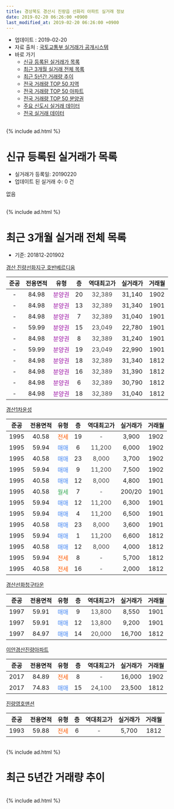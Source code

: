 ```yaml
---
title: 경상북도 경산시 진량읍 선화리 아파트 실거래 정보
date: 2019-02-20 06:26:00 +0900
last_modified_at: 2019-02-20 06:26:00 +0900
---
```


* 업데이트 : 2019-02-20
* 자료 출처 : [국토교통부 실거래가 공개시스템](http://rt.molit.go.kr)
* 바로 가기
    * [신규 등록된 실거래가 목록](#신규-등록된-실거래가-목록)
    * [최근 3개월 실거래 전체 목록](#최근-3개월-실거래-전체-목록)
    * [최근 5년간 거래량 추이](#최근-5년간-거래량-추이)
    * [전국 거래량 TOP 50 지역](https://inasie.github.io/apt-trade-info/최근-3개월-전국에서-가장-거래가-많이-발생한-지역)
    * [전국 거래량 TOP 50 아파트](https://inasie.github.io/apt-trade-info/최근-3개월-전국에서-가장-거래가-많이-발생한-아파트)
    * [전국 거래량 TOP 50 분양권](https://inasie.github.io/apt-trade-info/최근-3개월-전국에서-가장-거래가-많이-발생한-분양권)
    * [주요 신도시 실거래 데이터](https://inasie.github.io/apt-trade-info/주요-신도시)
    * [전국 실거래 데이터](https://inasie.github.io/apt-trade-info/전국)
<br>
{% include ad.html %}
<br>

# 신규 등록된 실거래가 목록
* 실거래가 등록일: 20190220
* 업데이트 된 실거래 수: 0 건

없음

<br>
{% include ad.html %}
<br>

# 최근 3개월 실거래 전체 목록
* 기준: 201812-201902


[경산 진량선화지구 호반베르디움](https://search.naver.com/search.naver?query=%EA%B2%BD%EC%83%81%EB%B6%81%EB%8F%84+%EA%B2%BD%EC%82%B0%EC%8B%9C+%EC%A7%84%EB%9F%89%EC%9D%8D+%EC%84%A0%ED%99%94%EB%A6%AC+%EA%B2%BD%EC%82%B0+%EC%A7%84%EB%9F%89%EC%84%A0%ED%99%94%EC%A7%80%EA%B5%AC+%ED%98%B8%EB%B0%98%EB%B2%A0%EB%A5%B4%EB%94%94%EC%9B%80)

|준공|전용면적|유형|층|역대최고가|실거래가|거래월|
|:---:|:---:|:---:|:---:|:---:|:---:|:---:|
|-|84.98|<span style="color:#9C11A5">분양권</span>|20|<span style="color:#444444">32,389</span>|31,140|1902|
|-|84.98|<span style="color:#9C11A5">분양권</span>|13|<span style="color:#444444">32,389</span>|31,340|1901|
|-|84.98|<span style="color:#9C11A5">분양권</span>|7|<span style="color:#444444">32,389</span>|31,040|1901|
|-|59.99|<span style="color:#9C11A5">분양권</span>|15|<span style="color:#444444">23,049</span>|22,780|1901|
|-|84.98|<span style="color:#9C11A5">분양권</span>|8|<span style="color:#444444">32,389</span>|31,240|1901|
|-|59.99|<span style="color:#9C11A5">분양권</span>|19|<span style="color:#444444">23,049</span>|22,990|1901|
|-|84.98|<span style="color:#9C11A5">분양권</span>|18|<span style="color:#444444">32,389</span>|31,340|1812|
|-|84.98|<span style="color:#9C11A5">분양권</span>|16|<span style="color:#444444">32,389</span>|31,390|1812|
|-|84.98|<span style="color:#9C11A5">분양권</span>|6|<span style="color:#444444">32,389</span>|30,790|1812|
|-|84.98|<span style="color:#9C11A5">분양권</span>|18|<span style="color:#444444">32,389</span>|31,040|1812|

[경산1차윤성](https://search.naver.com/search.naver?query=%EA%B2%BD%EC%83%81%EB%B6%81%EB%8F%84+%EA%B2%BD%EC%82%B0%EC%8B%9C+%EC%A7%84%EB%9F%89%EC%9D%8D+%EC%84%A0%ED%99%94%EB%A6%AC+%EA%B2%BD%EC%82%B01%EC%B0%A8%EC%9C%A4%EC%84%B1)

|준공|전용면적|유형|층|역대최고가|실거래가|거래월|
|:---:|:---:|:---:|:---:|:---:|:---:|:---:|
|1995|40.58|<span style="color:#ff5a00">전세</span>|19|<span style="color:#444444">-</span>|3,900|1902|
|1995|59.94|<span style="color:#4285f3">매매</span>|6|<span style="color:#444444">11,200</span>|6,000|1902|
|1995|40.58|<span style="color:#4285f3">매매</span>|23|<span style="color:#444444">8,000</span>|3,700|1902|
|1995|59.94|<span style="color:#4285f3">매매</span>|9|<span style="color:#444444">11,200</span>|7,500|1902|
|1995|40.58|<span style="color:#4285f3">매매</span>|12|<span style="color:#444444">8,000</span>|4,800|1901|
|1995|40.58|<span style="color:#34a853">월세</span>|7|<span style="color:#444444">-</span>|200/20|1901|
|1995|59.94|<span style="color:#4285f3">매매</span>|12|<span style="color:#444444">11,200</span>|6,300|1901|
|1995|59.94|<span style="color:#4285f3">매매</span>|4|<span style="color:#444444">11,200</span>|6,500|1901|
|1995|40.58|<span style="color:#4285f3">매매</span>|23|<span style="color:#444444">8,000</span>|3,600|1901|
|1995|59.94|<span style="color:#4285f3">매매</span>|1|<span style="color:#444444">11,200</span>|6,600|1812|
|1995|40.58|<span style="color:#4285f3">매매</span>|12|<span style="color:#444444">8,000</span>|4,000|1812|
|1995|59.94|<span style="color:#ff5a00">전세</span>|8|<span style="color:#444444">-</span>|5,700|1812|
|1995|40.58|<span style="color:#ff5a00">전세</span>|16|<span style="color:#444444">-</span>|2,000|1812|

[경산선화청구타운](https://search.naver.com/search.naver?query=%EA%B2%BD%EC%83%81%EB%B6%81%EB%8F%84+%EA%B2%BD%EC%82%B0%EC%8B%9C+%EC%A7%84%EB%9F%89%EC%9D%8D+%EC%84%A0%ED%99%94%EB%A6%AC+%EA%B2%BD%EC%82%B0%EC%84%A0%ED%99%94%EC%B2%AD%EA%B5%AC%ED%83%80%EC%9A%B4)

|준공|전용면적|유형|층|역대최고가|실거래가|거래월|
|:---:|:---:|:---:|:---:|:---:|:---:|:---:|
|1997|59.91|<span style="color:#4285f3">매매</span>|9|<span style="color:#444444">13,800</span>|8,550|1901|
|1997|59.91|<span style="color:#4285f3">매매</span>|12|<span style="color:#444444">13,800</span>|9,200|1901|
|1997|84.97|<span style="color:#4285f3">매매</span>|14|<span style="color:#444444">20,000</span>|16,700|1812|

[이안경산진량아파트](https://search.naver.com/search.naver?query=%EA%B2%BD%EC%83%81%EB%B6%81%EB%8F%84+%EA%B2%BD%EC%82%B0%EC%8B%9C+%EC%A7%84%EB%9F%89%EC%9D%8D+%EC%84%A0%ED%99%94%EB%A6%AC+%EC%9D%B4%EC%95%88%EA%B2%BD%EC%82%B0%EC%A7%84%EB%9F%89%EC%95%84%ED%8C%8C%ED%8A%B8)

|준공|전용면적|유형|층|역대최고가|실거래가|거래월|
|:---:|:---:|:---:|:---:|:---:|:---:|:---:|
|2017|84.89|<span style="color:#ff5a00">전세</span>|8|<span style="color:#444444">-</span>|16,000|1902|
|2017|74.83|<span style="color:#4285f3">매매</span>|15|<span style="color:#444444">24,100</span>|23,500|1812|

[진량영호맨션](https://search.naver.com/search.naver?query=%EA%B2%BD%EC%83%81%EB%B6%81%EB%8F%84+%EA%B2%BD%EC%82%B0%EC%8B%9C+%EC%A7%84%EB%9F%89%EC%9D%8D+%EC%84%A0%ED%99%94%EB%A6%AC+%EC%A7%84%EB%9F%89%EC%98%81%ED%98%B8%EB%A7%A8%EC%85%98)

|준공|전용면적|유형|층|역대최고가|실거래가|거래월|
|:---:|:---:|:---:|:---:|:---:|:---:|:---:|
|1993|59.88|<span style="color:#ff5a00">전세</span>|6|<span style="color:#444444">-</span>|5,700|1812|


<br>
{% include ad.html %}
<br>

# 최근 5년간 거래량 추이


<div style="width:100%;">
    <canvas id="deal_progress" height="200"></canvas>
</div>

<script>
new Chart(document.getElementById("deal_progress"), {
    type: 'line',
    data: {
        labels: ['201402','201403','201404','201405','201406','201407','201408','201409','201410','201411','201412','201501','201502','201503','201504','201505','201506','201507','201508','201509','201510','201511','201512','201601','201602','201603','201604','201605','201606','201607','201608','201609','201610','201611','201612','201701','201702','201703','201704','201705','201706','201707','201708','201709','201710','201711','201712','201801','201802','201803','201804','201805','201806','201807','201808','201809','201810','201811','201812','201901','201902'],
        datasets: [{
            label: '매매',
            pointRadius: 1,
            data: [18, 26, 15, 10, 20, 16, 10, 11, 19, 13, 9, 20, 12, 36, 25, 21, 12, 19, 11, 13, 10, 8, 5, 8, 12, 7, 7, 8, 5, 10, 7, 9, 8, 9, 6, 4, 6, 11, 12, 6, 14, 14, 15, 12, 19, 26, 9, 19, 16, 16, 16, 8, 10, 3, 8, 55, 12, 21, 8, 11, 4],
            borderColor: "rgba(255, 201, 14, 1)",
            backgroundColor: "rgba(255, 201, 14, 0.5)",
            fill: false,
            lineTension: 0
        },{
            label: '전월세',
            pointRadius: 1,
            data: [6, 6, 3, 9, 8, 11, 3, 5, 13, 9, 2, 6, 4, 6, 13, 2, 3, 5, 3, 6, 13, 8, 3, 4, 3, 7, 3, 7, 2, 3, 8, 2, 4, 3, 3, 4, 7, 3, 3, 4, 3, 6, 5, 14, 21, 26, 18, 17, 11, 5, 8, 11, 4, 4, 5, 5, 2, 3, 3, 1, 2],
            borderColor: "rgba(0, 141, 185, 1)",
            backgroundColor: "rgba(0, 141, 185, 0.5)",
            fill: false,
            lineTension: 0
        }
        ]
    },
    options: {
        responsive: true,
        title: {
            display: false
        },
        tooltips: {
            mode: 'index',
            intersect: false
        },
        hover: {
            mode: 'nearest',
            intersect: true
        },
        scales: {
            xAxes: [{
                display: true,
                scaleLabel: {
                    display: true,
                    labelString: '년/월'
                }
            }],
            yAxes: [{
                display: true,
                ticks: {
                    suggestedMin: 0,
                },
                scaleLabel: {
                    display: true,
                    labelString: '실거래 수'
                }
            }]
        }
    }
});

</script>


<br>
{% include ad.html %}
<br>

